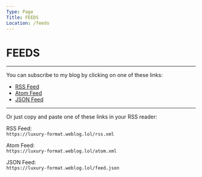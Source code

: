 ```yaml
---
Type: Page
Title: FEEDS
Location: /feeds
---
```


# FEEDS

---

You can subscribe to my blog by clicking on one of these links:

- [RSS Feed](/rss.xml)
- [Atom Feed](/atom.xml)
- [JSON Feed](/feed.json)

---

Or just copy and paste one of these links in your RSS reader:

RSS Feed:  
`https://luxury-format.weblog.lol/rss.xml`  

Atom Feed:  
`https://luxury-format.weblog.lol/atom.xml`  

JSON Feed:  
`https://luxury-format.weblog.lol/feed.json`  
